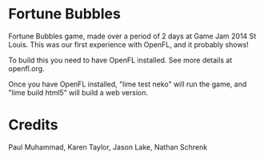 Fortune Bubbles
===============

Fortune Bubbles game, made over a period of 2 days at Game Jam 2014 St Louis.
This was our first experience with OpenFL, and it probably shows!

To build this you need to have OpenFL installed. See more details at openfl.org.

Once you have OpenFL installed, "lime test neko" will run the game, and
"lime build html5" will build a web version.

Credits
=======
Paul Muhammad, Karen Taylor, Jason Lake, Nathan Schrenk
